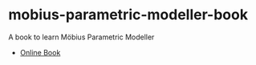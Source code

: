 # mobius-parametric-modeller-book
A book to learn Möbius Parametric Modeller

* [Online Book](https://design-automation.github.io/mobius-parametric-modeller-book/)
